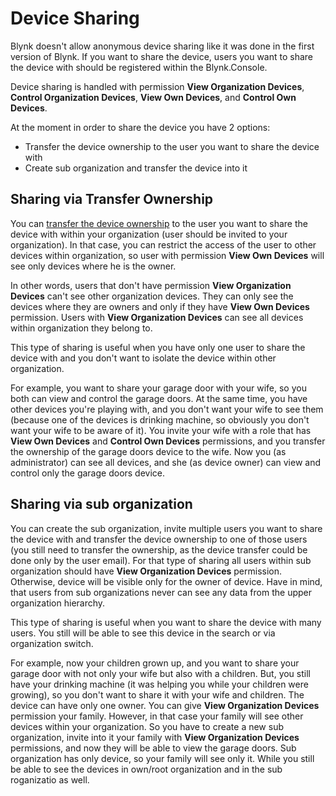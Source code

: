 # Device Sharing

Blynk doesn't allow anonymous device sharing like it was done in the first version of Blynk.
If you want to share the device, users you want to share the device with should be registered within the Blynk.Console.

Device sharing is handled with permission **View Organization Devices**,
**Control Organization Devices**, **View Own Devices**, and **Control Own Devices**.

At the moment in order to share the device you have 2 options:

- Transfer the device ownership to the user you want to share the device with
- Create sub organization and transfer the device into it

## Sharing via  Transfer Ownership

You can [transfer the device ownership](actions-with-devices.md#device-transfer) to the user you want to share the device with within your organization
(user should be invited to your organization).
In that case, you can restrict the access of the user to other devices within organization, so user with permission
**View Own Devices** will see only devices where he is the owner.

In other words, users that don't have permission **View Organization Devices** can't see other organization devices.
They can only see the devices where they are owners and only if they have **View Own Devices** permission.
Users with **View Organization Devices** can see all devices within organization they belong to.

This type of sharing is useful when you have only one user to share the device with and you don't want to isolate 
the device within other organization.

For example, you want to share your garage door with your wife, so you both can view and control the garage doors.
At the same time, you have other devices you're playing with, and you don't want your wife to see them 
(because one of the devices is drinking machine, so obviously you don't want your wife to be aware of it).
You invite your wife with a role that has **View Own Devices** and **Control Own Devices** permissions, and you transfer 
the ownership of the garage doors device to the wife.
Now you (as administrator) can see all devices, and she (as device owner) can view and control only the garage doors device.

## Sharing via sub organization

You can create the sub organization, invite multiple users you want to share the device with and transfer the device ownership
to one of those users (you still need to transfer the ownership, as the device transfer could be done only by the user email).
For that type of sharing all users within sub organization should have **View Organization Devices** 
permission. Otherwise, device will be visible only for the owner of device.
Have in mind, that users from sub organizations never can see any data from the upper organization hierarchy.

This type of sharing is useful when you want to share the device with many users.
You still will be able to see this device in the search or via organization switch.

For example, now your children grown up, and you want to share your garage door with not only your wife but also with a children.
But, you still have your drinking machine (it was helping you while your children were growing), 
so you don't want to share it with your wife and children.
The device can have only one owner. You can give **View Organization Devices** permission your family. 
However, in that case your family will see other devices within your organization. 
So you have to create a new sub organization, invite into it your family with 
**View Organization Devices** permissions, and now they will be able to view the garage doors.
Sub organization has only device, so your family will see only it. While you still be able to see the devices in own/root organization and in the 
sub roganizatio as well.